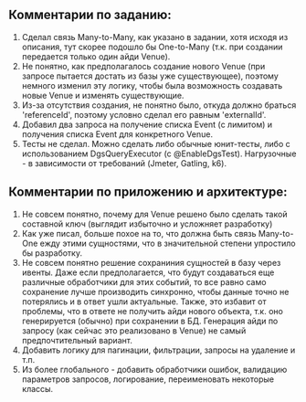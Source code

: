 ## Комментарии по заданию:
1. Сделал связь Many-to-Many, как указано в задании, хотя исходя из описания, тут скорее подошло бы One-to-Many
   (т.к. при создании передается только один айди Venue).
2. Не понятно, как предполагалось создание нового Venue (при запросе пытается достать из базы уже существующее),
   поэтому немного изменил эту логику, чтобы была возможность создавать новые Venue и изменять существующие.
3. Из-за отсутствия создания, не понятно было, откуда должно браться 'referenceId', поэтому условно сделал его равным
   'externalId'.
4. Добавил два запроса на получение списка Event (с лимитом) и получения списка Event для конкретного Venue.
5. Тесты не сделал. Можно сделать либо обычные юнит-тесты, либо с использованием DgsQueryExecutor (с @EnableDgsTest).
   Нагрузочные - в зависимости от требований (Jmeter, Gatling, k6).

## Комментарии по приложению и архитектуре:
1. Не совсем понятно, почему для Venue решено было сделать такой составной ключ (выглядит избыточно и усложняет разработку)
2. Как уже писал, больше похое на то, что должна быть связь Many-to-One ежду этими сущностями, что в значительной степени
   упростило бы разработку.
3. Не совсем понятно решение сохраниния сущностей в базу через ивенты. Даже если предполагается, что будут создаваться
   еще различные обработчики для этих событий, то все равно само сохранение лучше производить синхронно, чтобы данные
   точно не потерялись и в ответ ушли актуальные. Также, это избавит от проблемы, что в ответе не получить айди нового
   объекта, т.к. оно генерируется (обычно) при сохранении в БД. Генерация айди по запросу (как сейчас это реализовано в Venue)
   не самый предпочтительный вариант.
4. Добавить логику для пагинации, фильтрации, запросы на удаление и т.п.
5. Из более глобального - добавить обработчики ошибок, валидацию параметров запросов, логирование, переименовать некоторые классы.
